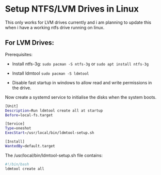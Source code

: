 # Setup NTFS/LVM Drives in Linux

This only works for LVM drives currently and i am planning to update this when i have a working ntfs drive running on linux.

## For LVM Drives:
Prerequisites:
- Install ntfs-3g:
`sudo pacman -S ntfs-3g` or `sudo apt install ntfs-3g`
- Install ldmtool
`sudo pacman -S ldmtool`

- Disable fast startup in windows to allow read and write permissions in the drive.

Now create a systemd service to initialise the disks when the system boots.

```bash
[Unit]
Description=Run ldmtool create all at startup
Before=local-fs.target

[Service]
Type=oneshot
ExecStart=/usr/local/bin/ldmtool-setup.sh

[Install]
WantedBy=default.target
```

The /usr/local/bin/ldmtool-setup.sh file contains:

```bash
#!/bin/bash
ldmtool create all
```
